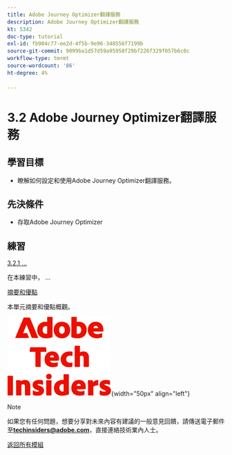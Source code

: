 ```yaml
---
title: Adobe Journey Optimizer翻譯服務
description: Adobe Journey Optimizer翻譯服務
kt: 5342
doc-type: tutorial
exl-id: fb904c77-ee2d-4f5b-9e96-348556f7199b
source-git-commit: 9099ba1d57d59a95958f29bf226f329f057b6c0c
workflow-type: tm+mt
source-wordcount: '86'
ht-degree: 4%

---
```


# 3.2 Adobe Journey Optimizer翻譯服務

## 學習目標

- 瞭解如何設定和使用Adobe Journey Optimizer翻譯服務。

## 先決條件

- 存取Adobe Journey Optimizer

## 練習

[3.2.1 ...](./ex1.md)

在本練習中， ...

[摘要和優點](./summary.md)

本單元摘要和優點概觀。

![技術內部人士](./../../../assets/images/techinsiders.png){width="50px" align="left"}

>[!NOTE]
>
>如果您有任何問題，想要分享對未來內容有建議的一般意見回饋，請傳送電子郵件至&#x200B;**techinsiders@adobe.com**，直接連絡技術業內人士。

[返回所有模組](../../../overview.md)
